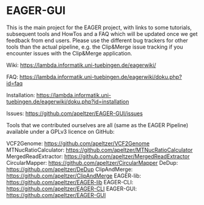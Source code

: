 # EAGER-GUI
This is the main project for the EAGER project, with links to some tutorials, subsequent tools and HowTos and a FAQ which will be updated once we get feedback from end users. Please use the different bug trackers for other tools than the actual pipeline, e.g. the Clip&Merge issue tracking if you encounter issues with the Clip&Merge application. 

Wiki: <https://lambda.informatik.uni-tuebingen.de/eagerwiki/>

FAQ: <https://lambda.informatik.uni-tuebingen.de/eagerwiki/doku.php?id=faq>

Installation: <https://lambda.informatik.uni-tuebingen.de/eagerwiki/doku.php?id=installation>

Issues: <https://github.com/apeltzer/EAGER-GUI/issues>

Tools that we contributed ourselves are all (same as the EAGER Pipeline) available under a GPLv3 licence on GitHub:

VCF2Genome: https://github.com/apeltzer/VCF2Genome
MTNucRatioCalculator: https://github.com/apeltzer/MTNucRatioCalculator
MergedReadExtractor: https://github.com/apeltzer/MergedReadExtractor
CircularMapper: https://github.com/apeltzer/CircularMapper
DeDup: https://github.com/apeltzer/DeDup
ClipAndMerge: https://github.com/apeltzer/ClipAndMerge
EAGER-lib: https://github.com/apeltzer/EAGER-lib
EAGER-CLI: https://github.com/apeltzer/EAGER-CLI
EAGER-GUI: https://github.com/apeltzer/EAGER-GUI

